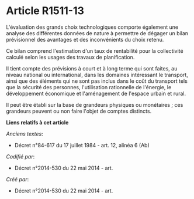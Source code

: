 # Article R1511-13

L'évaluation des grands choix technologiques comporte également une analyse des différentes données de nature à permettre de
dégager un bilan prévisionnel des avantages et des inconvénients du choix retenu.

Ce bilan comprend l'estimation d'un taux de rentabilité pour la collectivité calculé selon les usages des travaux de
planification.

Il tient compte des prévisions à court et à long terme qui sont faites, au niveau national ou international, dans les
domaines intéressant le transport, ainsi que des éléments qui ne sont pas inclus dans le coût du transport tels que la
sécurité des personnes, l'utilisation rationnelle de l'énergie, le développement économique et l'aménagement de l'espace
urbain et rural.

Il peut être établi sur la base de grandeurs physiques ou monétaires ; ces grandeurs peuvent ou non faire l'objet de comptes
distincts.

**Liens relatifs à cet article**

_Anciens textes_:

  - Décret n°84-617 du 17 juillet 1984 - art. 12, alinéa 6 (Ab)

_Codifié par_:

  - Décret n°2014-530 du 22 mai 2014 - art.

_Créé par_:

  - Décret n°2014-530 du 22 mai 2014 - art.
